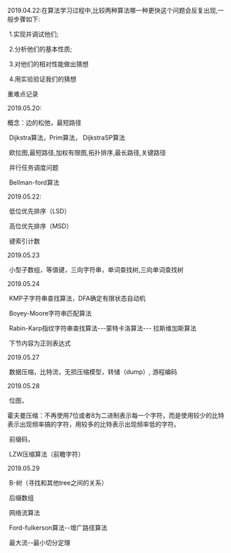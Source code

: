 2019.04.22:在算法学习过程中,比较两种算法哪一种更快这个问题会反复出现,一般步骤如下:

​                   1.实现并调试他们;

​                    2.分析他们的基本性质;

​                    3.对他们的相对性能做出猜想

​		     4.用实验验证我们的猜想

重难点记录

2019.05.20:

概念：边的松弛，最短路径

​           Dijkstra算法，Prim算法， DijkstraSP算法

​			欧拉图,最短路径,加权有限图,拓扑排序,最长路径,关键路径

​			并行任务调度问题

​			Bellman-ford算法



2019.05.22:

​		低位优先排序（LSD）

​		 高位优先排序（MSD）

​		 键索引计数



2019.05.23

​        小型子数组，等值键，三向字符串，单词查找树,三向单词查找树



2019.05.24

​       KMP子字符串查找算法，DFA确定有限状态自动机

​	   Boyey-Moore字符串匹配算法

​       Rabin-Karp指纹字符串查找算法---蒙特卡洛算法--- 拉斯维加斯算法

​	   下节内容为正则表达式

2019.05.27

​       数据压缩，比特流，无损压缩模型，转储（dump）, 游程编码

2019.05.28

​	   位图，

​		霍夫曼压缩：不再使用7位或者8为二进制表示每一个字符，而是使用较少的比特表示出现频率搞的字符，用较多的比特表示出现频率低的字符。

​		前缀码，

​		LZW压缩算法（前瞻字符）

2019.05.29

​		B-树（寻找和其他tree之间的关系）

​		后缀数组

​		网络流算法

​		Ford-fulkerson算法--增广路径算法

​		最大流--最小切分定理